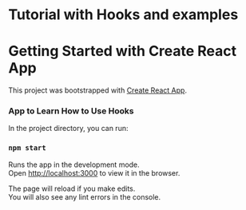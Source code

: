 # Tutorial with Hooks and examples

# Getting Started with Create React App

This project was bootstrapped with [Create React App](https://github.com/facebook/create-react-app).

### App to Learn How to Use Hooks

In the project directory, you can run:

### `npm start`

Runs the app in the development mode.\
Open [http://localhost:3000](http://localhost:3000) to view it in the browser.

The page will reload if you make edits.\
You will also see any lint errors in the console.
